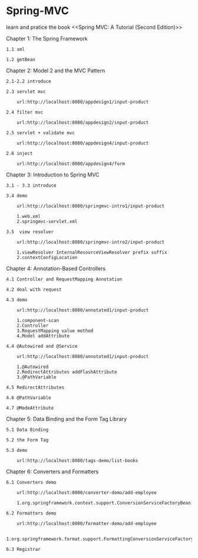 # Spring-MVC
learn and pratice the book &lt;&lt;Spring MVC: A Tutorial (Second Edition)>>

Chapter 1: The Spring Framework

	1.1 xml
	
	1.2 getBean


Chapter 2: Model 2 and the MVC Pattern

	2.1-2.2 introduce

	2.3 servlet mvc

		url:http://localhost:8080/appdesign1/input-product

	2.4 filter mvc

		url:http://localhost:8080/appdesign2/input-product

	2.5 servlet + validate mvc

		url:http://localhost:8080/appdesign4/input-product

	2.6 inject

		url:http://localhost:8080/appdesign4/form


Chapter 3: Introduction to Spring MVC

	3.1 - 3.3 introduce

	3.4 demo

		url:http://localhost:8080/springmvc-intro1/input-product

		1.web.xml
		2.springmvc-servlet.xml

	3.5  view resolver

		url:http://localhost:8080/springmvc-intro2/input-product
	
		1.viewResolver InternalResourceViewResolver prefix suffix
		2.contextConfigLocation


Chapter 4: Annotation-Based Controllers

	4.1 Controller and RequestMapping Annotation

	4.2 deal with request

	4.3 demo

		url:http://localhost:8080/annotated1/input-product

		1.component-scan
		2.Controller
		3.RequestMapping value method
		4.Model addAttribute

	4.4 @Autowired and @Service

		url:http://localhost:8080/annotated1/input-product

		1.@Autowired
		2.RedirectAttributes addFlashAttribute
		3.@PathVariable

	4.5 RedirectAttributes

	4.6 @PathVariable

	4.7 @ModeAttribute


Chapter 5: Data Binding and the Form Tag Library

	5.1 Data Binding

	5.2 the Form Tag

	5.3 demo

		url:http://localhost:8080/tags-demo/list-books


Chapter 6: Converters and Formatters

	6.1 Converters demo

		url:http://localhost:8080/converter-demo/add-employee

		1.org.springframework.context.support.ConversionServiceFactoryBean

	6.2 Formatters demo

		url:http://localhost:8080/formatter-demo/add-employee

		1.org.springframework.format.support.FormattingConversionServiceFactoryBean

	6.3 Registrar
	
